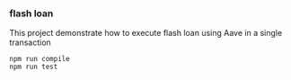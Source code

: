 ### flash loan

This project demonstrate how to execute flash loan using Aave in a single transaction

```
npm run compile
npm run test
```
